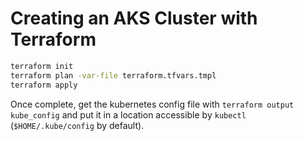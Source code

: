 # Creating an AKS Cluster with Terraform

```sh
terraform init
terraform plan -var-file terraform.tfvars.tmpl
terraform apply
```

Once complete, get the kubernetes config file with `terraform output kube_config` and put it in a location accessible by `kubectl` (`$HOME/.kube/config` by default).
